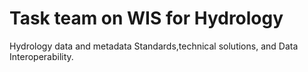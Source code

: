 # Task team on WIS for Hydrology
Hydrology data and metadata Standards,technical solutions, and Data Interoperability.
